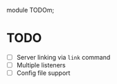 module TODOm;

TODO
====

- [ ] Server linking via `link` command
- [ ] Multiple listeners
- [ ] Config file support